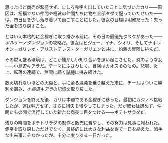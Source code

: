 <!-- title: 森カリオペ -->
<!-- status: 生存 -->

思ったほど商売が繁盛せず、むしろ赤字を出していたことに気づいたカリ――原因は、裕福でない仲間や極貧の仲間たちに物を全部タダで配っていたせいだ――は、四日目を少し落ち着いて過ごすことにした。彼女の目標は明確だった：失った金を取り戻すこと。

とはいえ本格的に金稼ぎに取り掛かる前に、その日の最優先タスクがあった――*ボルケーノダンジョン*の攻略だ。彼女はビジュー、イナ、シオリ、そしてナポレオン・ガリレオ・アリストテレス・ターガリエンと共に、灼熱の冒険に挑んだ。

その燃え盛る環境は、どこか懐かしい知り合いを思い起こさせた。炎のような女――小鳥遊キアラだ。テーマにふさわしく、冒険はカオスそのもの。悲鳴、炎上、転落の連続で、無限に続く[試練](https://www.youtube.com/live/1eOME6DuJK0?feature=shared&t=2899)に挑み続けた。

数え切れないほどの火傷と、手に余る混沌を乗り越えた末に、チームはついに勝利を掴み、*小鳥遊キアラ*の[記憶](https://www.youtube.com/live/1eOME6DuJK0?feature=shared&t=6018)を取り戻した。

ダンジョンを終えた後、カリは本題である金稼ぎに移った。最初にカジノへ挑戦したが、運は味方せず、さらに損失を増やしてしまった。だが彼女は諦めず、仲間たちの間で流行していた新たな商売に目をつける――ポテトサラダだ。

残りの時間をポテトサラダの制作と販売に費やし、その努力は見事に報われた。赤字を取り戻しただけでなく、最終的には大きな利益を得て一日を終えた。派手な出来事こそなかったが、十分に実りある一日だった。
